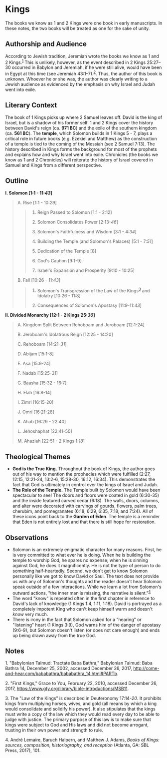 # Kings

The books we know as 1 and 2 Kings were one book in early manuscripts. In these notes, the two books will be treated as one for the sake of unity.

## Authorship and Audience
According to Jewish tradition, Jeremiah wrote the books we know as 1 and 2 Kings.<sup>[1](#footnote1)</sup> This is unlikely, however, as the event described in 2 Kings 25:27–30 occurred in Babylon and Jeremiah, if he were still alive, would have been in Egypt at this time (see Jeremiah 43:1–7).<sup>[2](#footnote2)</sup>. Thus, the author of this book is unknown. Whoever he or she was, the author was clearly writing to a Jewish audience as evidenced by the emphasis on why Israel and Judah went into exile.

## Literary Context
The book of 1 Kings picks up where 2 Samuel leaves off. David is the king of Israel, but is a shadow of his former self. 1 and 2 Kings cover the history between David's reign (ca. **971 BC**) and the exile of the southern kingdom (ca. **561 BC**). The **temple**, which Solomon builds in 1 Kings 5 - 7, plays a critical role in future books (e.g. Ezekiel and Matthew) as the construction of a temple is tied to the coming of the Messiah (see 2 Samuel 7:13). The history described in Kings forms the background for most of the prophets and explains how and why Israel went into exile. Chronicles (the books we know as 1 and 2 Chronicles) will reiterate the history of Israel covered in Samuel and Kings from a different perspective.

## Outline

**I. Solomon [1:1 - 11:*43*]**

  > A. Rise [1:1 - 10:*29*]
  > 
  > > 1. Reign Passed to Solomon [1:1 - 2:12]
  > > 
  > > 2. Solomon Consolidates Power [2:13-*46*]
  > > 
  > > 3. Solomon's Faithfulness and Wisdom [3:1 - 4:*34*]
  > > 
  > > 4. Building the Temple (and Solomon's Palaces) [5:1 - 7:*51*]
  > > 
  > > 5. Dedication of the Temple [8]
  > > 
  > > 6. God's Caution [9:1-9]
  > > 
  > > 7. Israel's Expansion and Prosperity [9:10 - 10:25]
  > 
  > B. Fall [10:26 - 11:*43*]
  > 
  > > 1. Solomon's Transgression of the Law of the Kings<sup>[3](#footnote3)</sup> and Idolatry [10:26 - 11:8]
  > > 
  > > 2. Consequences of Solomon's Apostasy [11:9-11:*43*]

**II. Divided Monarchy [12:1 - 2 Kings 25:*30*]**

  > A. Kingdom Split Between Rehoboam and Jeroboam [12:1-24]
  > 
  > B. Jeroboam's Idolatrous Reign [12:25 - 14:20]
  > 
  > C. Rehoboam [14:21-*31*]
  > 
  > D. Abijam [15:1-8]
  > 
  > E. Asa [15:9-24]
  > 
  > F. Nadab [15:25-31]
  > 
  > G. Baasha [15:32 - 16:7]
  > 
  > H. Elah [16:8-14]
  > 
  > I. Zimri [16:15-20]
  > 
  > J. Omri [16:21-28]
  > 
  > K. Ahab [16:29 - 22:40]
  > 
  > L. Jehoshaphat [22:41-50]
  > 
  > M. Ahaziah [22:51 - 2 Kings 1:*18*]

## Theological Themes
- **God is the True King.** Throughout the book of Kings, the author goes out of his way to mention the prophecies which were fulfilled (2:27, 12:15, 12:21-24, 13:2-6, 15:28-30, 16:12, 16:34). This demonstrates the fact that God is ultimately in control over the kings of Israel and Judah.
- **The Role of the Temple.** The Temple built by Solomon would have been spectacular to see! The doors and floors were coated in gold (6:30-35) and the inside featured carved cedar (6:18). The walls, doors, columns, and alter were decorated with carvings of gourds, flowers, palm trees, cherubim, and pomegranates (6:18, 6:29, 6:35, 7:18, and 7:24). All of these icons point back to the **Garden of Eden**. The temple is a reminder that Eden is not entirely lost and that there is still hope for restoration.

## Observations
- Solomon is an extremely enigmatic character for many reasons. First, he is very committed to what ever he is doing. When he is building the temple to worship God, he spares no expense; when he is sinning against God, he does it magnificently. He is not the type of person to do something half-heartedly. Second, we don't get to know Solomon personally like we got to know David or Saul. The text does not provide us with any of Solomon's thoughts and the reader doesn't hear Solomon speak outside of a few interactions. While we learn a lot from Solomon's outward actions, "the inner man is missing, the narrative is silent."<sup>[4](#footnote4)</sup>
- The word "know" is repeated often in the first chapter in reference to David's lack of knowledge (1 Kings 1:4, 1:11, 1:18). David is portrayed as a completely impotent King who can't keep himself warm and doesn't *know* very much.
- There is irony in the fact that Solomon asked for a "hearing" or "listening" heart (1 Kings 3:9), God warns him of the danger of apostasy (9:6-9), but Solomon doesn't listen (or does not care enough) and ends up being drawn away from the true God.

## Notes

<a id="footnote1">1. </a>"Babylonian Talmud: Tractate Baba Bathra," Babylonian Talmud: Baba Bathra 14, December 25, 2002, accessed December 26, 2017, http://come-and-hear.com/bababathra/bababathra_14.html#PARTb.

<a id="footnote2">2. </a>"First Kings," Grace to You, February 22, 2010, accessed December 26, 2017, https://www.gty.org/library/bible-introductions/MSB11.

<a id="footnote3">3. </a>The "Law of the Kings" is described in Deuteronomy 17:14-*20*. It prohibits kings from multiplying horses, wives, and gold (all means by which a king would consolidate and solidify his power). It also stipulates that the kings must write a copy of the law which they would read every day to be able to judge with justice. The primary purpose of this law is to make sure that kings were subject to God and His laws and did not become arrogant, trusting in their own power and strength to rule.

<a id="footnote4">4. </a>André Lemaire, Baruch Halpern, and Matthew J. Adams, *Books of Kings: sources, composition, historiography, and reception* (Atlanta, GA: SBL Press, 2017), 101.

